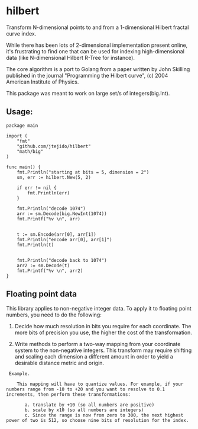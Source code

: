 # hilbert
Transform N-dimensional points to and from a 1-dimensional Hilbert fractal curve index.

While there has been lots of 2-dimensional implementation present online, it's frustrating to find one that can be used for indexing high-dimensional data (like N-dimensional Hilbert R-Tree for instance).

The core algorithm is a port to Golang from a paper written by John Skilling published in the journal "Programming the Hilbert curve", (c) 2004 American Institute of Physics.

This package was meant to work on large set/s of integers(big.Int).

## Usage:
 
```golang
package main

import (
	"fmt"
	"github.com/jtejido/hilbert"
	"math/big"
)

func main() {
	fmt.Println("starting at bits = 5, dimension = 2")
	sm, err := hilbert.New(5, 2)

	if err != nil {
		fmt.Println(err)
	}

	fmt.Println("decode 1074")
	arr := sm.Decode(big.NewInt(1074))
	fmt.Printf("%v \n", arr)
	

	t := sm.Encode(arr[0], arr[1])
	fmt.Println("encode arr[0], arr[1]")
	fmt.Println(t)
	

	fmt.Println("decode back to 1074")
	arr2 := sm.Decode(t)
	fmt.Printf("%v \n", arr2)
}
```

## Floating point data

 This library applies to non-negative integer data. To apply it to floating point numbers, you need to do the following:

 1. Decide how much resolution in bits you require for each coordinate. 
    The more bits of precision you use, the higher the cost of the transformation.

 2. Write methods to perform a two-way mapping from your coordinate system to the non-negative integers.
    This transform may require shifting and scaling each dimension a different amount in order to yield a desirable distance metric and origin. 

```
 Example.

    This mapping will have to quantize values. For example, if your numbers range from -10 to +20 and you want to resolve to 0.1 increments, then perform these transformations:

       a. translate by +10 (so all numbers are positive)
       b. scale by x10 (so all numbers are integers)
       c. Since the range is now from zero to 300, the next highest power of two is 512, so choose nine bits of resolution for the index.
```